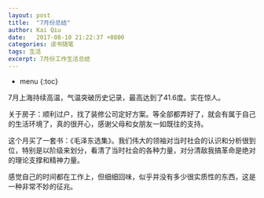 ```yaml
---
layout: post
title:  "7月份总结"
author: Kai Qiu
date:   2017-08-10 21:22:37 +0800
categories: 读书随笔
tags: 生活
excerpt: 7月份工作生活总结
---
```


* menu
{:toc}

7月上海持续高温，气温突破历史记录，最高达到了41.6度。实在惊人。

关于房子：顺利过户，找了装修公司定好方案。等全部都弄好了，就会有属于自己的生活环境了，真的很开心，感谢父母和女朋友一如既往的支持。

这个月买了一套书：《毛泽东选集》。我们伟大的领袖对当时社会的认识和分析很到位，特别是以阶级来划分，看清了当时社会的各种力量，对分清敌我搞革命是绝对的理论支撑和精神力量。

感觉自己的时间都在工作上，但细细回味，似乎并没有多少很实质性的东西，这是一种非常不妙的征兆。